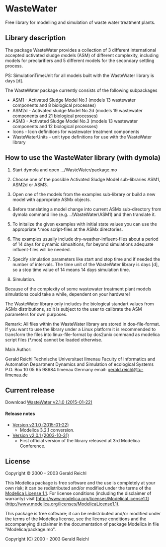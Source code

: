 # WasteWater

Free library for modelling and simulation of waste water treatment plants.

## Library description

The package WasteWater provides a collection of 3 different
international accepted *a*ctivated *s*ludge *m*odels (ASM) of different complexity,
including models for preclarifiers and 5 different models for
the secondary settling process.

PS: SimulationTimeUnit for all models built with the WasteWater library is days [d].

The WasteWater package currently consists of the following subpackages

* ASM1 - Activated Sludge Model No.1  (models 13 wastewater components and 8 biological processes)
* ASM2d - Activated sludge Model No.2d (models 19 wastewater components and 21 biological processes)
* ASM3 - Activated Sludge Model No.3  (models 13 wastewater components and 12 biological processes)
* Icons - Icon definitions for wastewater treatment components
* WasteWaterUnits - unit type definitions for use with the WasteWater library

## How to use the WasteWater library (with dymola)

1. Start dymola and open .../WasteWater/package.mo

1. Choose one of the possible Activated Sludge Model sub-libraries ASM1, ASM2d or ASM3.

1. Open one of the models from the examples sub-library or build a new model
   with appropriate ASMx objects.

1. Before translating a model change into current ASMx sub-directory from dymola
   command line (e.g. ..\WasteWater\ASM1) and then translate it.

1. To initalize the given examples with initial state values you can use the appropriate
   *.mos script-files at the ASMx directories.

1. The examples usually include dry-weather-influent-files about a period of 14 days for dynamic simualtions,
   for beyond simulations adequate influent-files will be needed.

1. Specify simulation parameters like start and stop time and if needed the number of intervals.
   The time unit of the WasteWater library is days [d], so a stop time value of 14 means 14 days simulation time.

1. Simulation.


Because of the complexity of some wastewater treatment plant models
simulations could take a while, dependent on your hardware!

The WasteWater library only includes the biological standart values from ASMx distributions,
so it is subject to the user to calibrate the ASM parameters for own purposes.


Remark: All files within the WasteWater library are stored in dos-file-format.
        If you want to use the library under a Linux platform it is recommended to
        transform the files into linux-file-format by dos2unix command as modelica
        script files (*.mos) cannot be loaded otherwise.


Main Author:

   Gerald Reichl
   Technische Universitaet Ilmenau
   Faculty of Informatics and Automation
   Department Dynamics and Simulation of ecological Systems
   P.O. Box 10 05 65
   98684 Ilmenau
   Germany
   email: gerald.reichl@tu-ilmenau.de


## Current release

Download [WasteWater v2.1.0 (2015-01-22)](../../archive/v2.1.0.zip)

#### Release notes

* [Version v2.1.0 (2015-01-22)](../../archive/v2.1.0.zip)
  * Modelica 3.2.1 conversion.
* [Version v2.0.1 (2003-10-31)](../../archive/v2.0.1.zip)
  * First official version of the library released at 3rd Modelica Conference.

## License

Copyright &copy; 2000 - 2003 Gerald Reichl

This Modelica package is free software and the use is completely at your own risk;
it can be redistributed and/or modified under the terms of the [Modelica License 1.1](http://www.modelica.org/licenses/ModelicaLicense1.1).
For license conditions (including the disclaimer of warranty) visit [http://www.modelica.org/licenses/ModelicaLicense1.1](http://www.modelica.org/licenses/ModelicaLicense1.1).

This package is free software; it can be redistributed and/or modified under the terms of the Modelica license,
see the license conditions and the accompanying disclaimer in the documentation of package Modelica
in file "Modelica/package.mo".

Copyright (C) 2000 - 2003 Gerald Reichl
